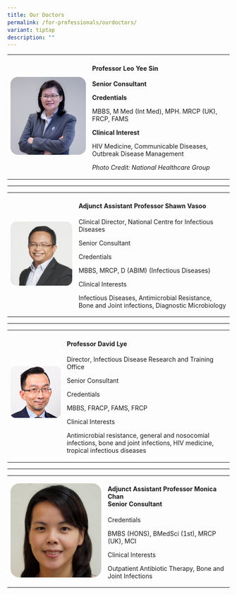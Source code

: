 ```yaml
---
title: Our Doctors
permalink: /for-professionals/ourdoctors/
variant: tiptap
description: ""
---
```

<table><tbody><tr><td rowspan="1" colspan="1"><div class="isomer-image-wrapper"><img alt="" src="/images/doctor_1.png"></div></td><td rowspan="1" colspan="1"><h4>Professor Leo Yee Sin</h4><p><strong>Senior Consultant</strong></p><p></p><p><strong>Credentials</strong></p><p>MBBS, M Med (Int Med), MPH. MRCP (UK), FRCP, FAMS</p><p></p><p><strong>Clinical Interest</strong></p><p>HIV Medicine, Communicable Diseases, Outbreak Disease Management</p><p></p><p><em>Photo Credit: National Healthcare Group</em></p><p></p></td></tr></tbody></table><hr><table><tbody><tr><td rowspan="1" colspan="1"><div class="isomer-image-wrapper"><img alt="" src="/images/doctor_2.png"></div></td><td rowspan="1" colspan="1"><h4>Adjunct Assistant Professor Shawn Vasoo</h4><p>Clinical Director, National Centre for Infectious Diseases</p><p>Senior Consultant</p><p>Credentials </p><p>MBBS, MRCP, D (ABIM) (Infectious Diseases)</p><p>Clinical Interests</p><p>Infectious Diseases, Antimicrobial Resistance, Bone and Joint infections, Diagnostic Microbiology</p><p></p></td></tr></tbody></table><hr><table><tbody><tr><td rowspan="1" colspan="1"><div class="isomer-image-wrapper"><img alt="" src="/images/doctor_3.png"></div><p></p></td><td rowspan="1" colspan="1"><h4>Professor David Lye</h4><p>Director, Infectious Disease Research and Training Office</p><p>Senior Consultant</p><p>Credentials </p><p>MBBS, FRACP, FAMS, FRCP</p><p>Clinical Interests</p><p>Antimicrobial resistance, general and nosocomial infections, bone and joint infections, HIV medicine, tropical infectious diseases</p></td></tr></tbody></table><hr><table><tbody><tr><td rowspan="1" colspan="1"><div class="isomer-image-wrapper"><img alt="" src="/images/doctor_4.png"></div></td><td rowspan="1" colspan="1"><h4>Adjunct Assistant Professor Monica Chan<br>Senior Consultant</h4><p>Credentials </p><p>BMBS (HONS), BMedSci (1st), MRCP (UK), MCI</p><p>Clinical Interests</p><p>Outpatient Antibiotic Therapy, Bone and Joint Infections</p></td></tr></tbody></table><p></p><p></p><p></p><p></p><p></p>